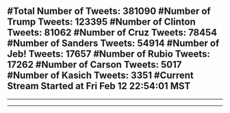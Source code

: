 #Total Number of Tweets: 381090 
#Number of Trump Tweets: 123395
#Number of Clinton Tweets: 81062
#Number of Cruz Tweets: 78454
#Number of Sanders Tweets: 54914
#Number of Jeb! Tweets: 17657
#Number of Rubio Tweets: 17262
#Number of Carson Tweets: 5017
#Number of Kasich Tweets: 3351
#Current Stream Started at Fri Feb 12 22:54:01 MST
---
---
---
